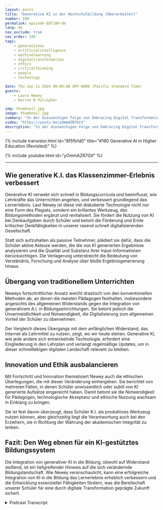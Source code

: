 ```yaml
---
layout: posts
title: "Generative KI in der Hochschulbildung (Überarbeitet)"
number: 180
permalink: episode-EDT180-de
lang: de
nav_exclude: true
nav_order: 180
tags:
    - generativeai
    - artificialintelligence
    - machinelearning
    - digitaltransformation
    - ethics
    - criticalthinking
    - people
    - technology

date: Thu Jan 11 2024 00:00:00 GMT-0800 (Pacific Standard Time)
guests:
    - Laura Newey
    - Darren W Pulsipher

img: thumbnail.jpg
image: thumbnail.jpg
summary: "In der dieswöchigen Folge von Embracing Digital Transformation interviewt Darren Pulsipher die Gastrednerin Laura Newey über ihre faszinierende Reise durch die kritisch aufkommende Welt der Generativen KI, insbesondere im Bildungssektor. Sie deckt die Transformation ihrer Lehrerfahrung und die Bereicherung der Lernergebnisse ihrer Schüler durch KI auf und analysiert ausführlich die Anpassung an moderne Bildungsdynamiken."
video: "https://youtu.be/yOmmAZR7GtI"
description: "In der dieswöchigen Folge von Embracing Digital Transformation interviewt Darren Pulsipher die Gastrednerin Laura Newey über ihre faszinierende Reise durch die kritisch aufkommende Welt der Generativen KI, insbesondere im Bildungssektor. Sie deckt die Transformation ihrer Lehrerfahrung und die Bereicherung der Lernergebnisse ihrer Schüler durch KI auf und analysiert ausführlich die Anpassung an moderne Bildungsdynamiken."
---
```


<div>
{% include transistor.html id="8f5fb1d0" title="#180 Generative AI in Higher Education (Revisited)" %}

{% include youtube.html id="yOmmAZR7GtI" %}
</div>

---

## Wie generative K.I. das Klassenzimmer-Erlebnis verbessert

Generative KI verwebt sich schnell in Bildungscurricula und beeinflusst, wie Lehrkräfte das Unterrichten angehen, und verbessert grundlegend das Lernerlebnis. Laut Newey ist diese viel diskutierte Technologie nicht nur eine Form des Plagiats, sondern ein brillantes Werkzeug, das Bildungsmethoden ergänzt und revitalisiert. Sie fördert die Nutzung von KI bei Denkaufgaben durch Schüler und betont die Förderung und Ernte kritischer Denkfähigkeiten in unserer rasend schnell digitalisierenden Gesellschaft.

Statt sich aufzuhalten als passive Teilnehmer, plädiert sie dafür, dass die Schüler aktive Akteure werden, die die von KI generierten Ergebnisse analysieren und die Qualität und Substanz ihrer Input-Informationen berücksichtigen. Die Verlagerung unterstreicht die Bedeutung von Verständnis, Forschung und Analyse über bloße Ergebnisgenerierung hinaus.

## Übergang von traditionellem Unterrichten

Neweys fortschrittlicher Ansatz weicht drastisch von den konventionellen Methoden ab, an denen die meisten Pädagogen festhalten, insbesondere angesichts des allgemeinen Widerstands gegen die Integration von generativem A.I. in Bildungseinrichtungen. Sie betont jedoch die Unvermeidlichkeit und Notwendigkeit, die Digitalisierung zum allgemeinen Vorteil der Schüler zu übernehmen.

Der Vergleich dieses Übergangs mit dem anfänglichen Widerstand, das Internet als Lehrmittel zu nutzen, zeigt, wo wir heute stehen. Generative KI, wie jede andere sich entwickelnde Technologie, erfordert eine Eingliederung in den Lehrplan und verlangt regelmäßige Updates, um in dieser schnelllebigen digitalen Landschaft relevant zu bleiben.

## Innovation und Ethik ausbalancieren

Mit Fortschritt und Innovation thematisiert Newey auch die ethischen Überlegungen, die mit dieser Veränderung einhergehen. Sie berichtet von mehreren Fällen, in denen Schüler unwissentlich oder subtil von KI generierte Aufsätze eingereicht haben. Damit betont sie die Notwendigkeit für Pädagogen, technologische Akzeptanz und ethische Nutzung wachsam in Einklang zu bringen.

Sie ist fest davon überzeugt, dass Schüler K.I. als produktives Werkzeug nutzen können, aber gleichzeitig liegt die Verantwortung auch bei den Erziehern, sie in Richtung der Wahrung der akademischen Integrität zu lenken.

## Fazit: Den Weg ebnen für ein KI-gestütztes Bildungssystem

Die Integration von generativer KI in die Bildung, obwohl auf Widerstand stoßend, ist ein tiefgreifender Hinweis auf die sich verändernde Bildungslandschaft. Wie Newey veranschaulicht, kann eine erfolgreiche Integration von KI in die Bildung das Lernerlebnis erheblich verbessern und die Entwicklung essenzieller Fähigkeiten fördern, was die Bereitschaft unserer Schüler für eine durch digitale Transformation geprägte Zukunft sichert.



<details>
<summary> Podcast Transcript </summary>

<p></p>

</details>

